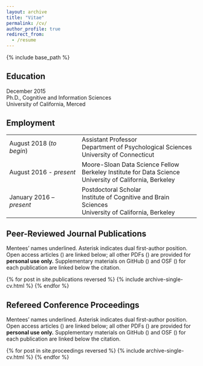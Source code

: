 ```yaml
---
layout: archive
title: "Vitae"
permalink: /cv/
author_profile: true
redirect_from:
  - /resume
---
```


{% include base_path %}


## Education

<!-- |                         |                                      |
|:----------------------- |--------------------------------------|
| December 2015 | Ph.D., Cognitive and Information Sciences<br>University of California, Merced| -->

December 2015
<br>Ph.D., Cognitive and Information Sciences
<br>University of California, Merced

## Employment

|                         |                                      |
|:----------------------- |--------------------------------------|
| August 2018 (*to begin*) | Assistant Professor<br>Department of Psychological Sciences<br>University of Connecticut|
| August 2016 - *present* | Moore-Sloan Data Science Fellow<br>Berkeley Institute for Data Science<br>University of California, Berkeley|
| January 2016 – *present* | Postdoctoral Scholar<br>Institute of Cognitive and Brain Sciences<br>University of California, Berkeley|

## Peer-Reviewed Journal Publications

Mentees’ names underlined. Asterisk indicates dual first-author position. Open access articles (<i class="ai ai-fw ai-open-access-square"></i>) are linked below; all other PDFs (<i class="fa fa-file-pdf-o" aria-hidden="true"></i>) are provided for **personal use only.** Supplementary materials on GitHub (<i class="fa fa-github" aria-hidden="true"></i>) and OSF (<i class="ai ai-fw ai-osf-square"></i>) for each publication are linked below the citation.

{% for post in site.publications reversed %}
  {% include archive-single-cv.html %}
{% endfor %}

## Refereed Conference Proceedings

Mentees’ names underlined. Asterisk indicates dual first-author position. Open access articles (<i class="ai ai-fw ai-open-access-square"></i>) are linked below; all other PDFs (<i class="fa fa-file-pdf-o" aria-hidden="true"></i>) are provided for **personal use only.** Supplementary materials on GitHub (<i class="fa fa-github" aria-hidden="true"></i>) and OSF (<i class="ai ai-fw ai-osf-square"></i>) for each publication are linked below the citation.

{% for post in site.proceedings reversed %}
  {% include archive-single-cv.html %}
{% endfor %}
